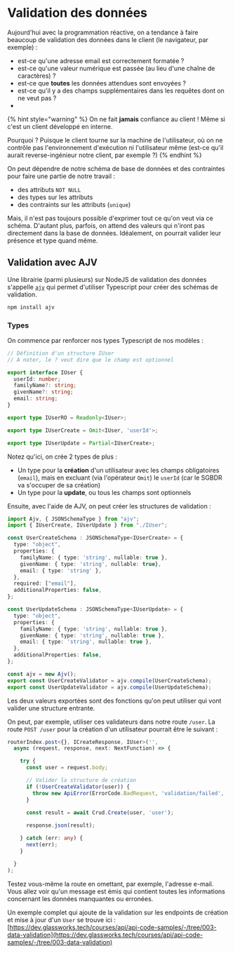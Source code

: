 # Validation des données

Aujourd'hui avec la programmation réactive, on a tendance à faire beaucoup de validation des données dans le client (le navigateur, par exemple) :

* est-ce qu'une adresse email est correctement formatée ?
* est-ce qu'une valeur numérique est passée (au lieu d'une chaîne de caractères) ?
* est-ce que **toutes** les données attendues sont envoyées ?
* est-ce qu'il y a des champs supplémentaires dans les requêtes dont on ne veut pas ?
* 
{% hint style="warning" %}
On ne fait **jamais** confiance au client ! Même si c'est un client développé en interne.

Pourquoi ? Puisque le client tourne sur la machine de l'utilisateur, où on ne contrôle pas l'environnement d'exécution ni l'utilisateur même (est-ce qu'il aurait reverse-ingénieur notre client, par exemple ?)
{% endhint %}

On peut dépendre de notre schéma de base de données et des contraintes pour faire une partie de notre travail :

* des attributs `NOT NULL`
* des types sur les attributs
* des contraints sur les attributs (`unique`)

Mais, il n'est pas toujours possible d'exprimer tout ce qu'on veut via ce schéma. D'autant plus, parfois, on attend des valeurs qui n'iront pas directement dans la base de données. Idéalement, on pourrait valider leur présence et type quand même.

## Validation avec AJV

Une librairie (parmi plusieurs) sur NodeJS de validation des données s'appelle [`ajv`](https://www.npmjs.com/package/ajv) qui permet d'utiliser Typescript pour créer des schémas de validation.

```bash
npm install ajv
```

### Types

On commence par renforcer nos types Typescript de nos modèles :

```ts
// Définition d'un structure IUser
// A noter, le ? veut dire que le champ est optionnel

export interface IUser {
  userId: number;
  familyName?: string;
  givenName?: string;
  email: string;
}

export type IUserRO = Readonly<IUser>;

export type IUserCreate = Omit<IUser, 'userId'>;

export type IUserUpdate = Partial<IUserCreate>;
```

Notez qu'ici, on crée 2 types de plus :

* Un type pour la **création** d'un utilisateur avec les champs obligatoires (`email`), mais en excluant (via l'opérateur `Omit`) le `userId` (car le SGBDR va s'occuper de sa création)
* Un type pour la **update**, ou tous les champs sont optionnels

Ensuite, avec l'aide de AJV, on peut créer les structures de validation :

```ts
import Ajv, { JSONSchemaType } from "ajv";
import { IUserCreate, IUserUpdate } from "./IUser";

const UserCreateSchema : JSONSchemaType<IUserCreate> = {
  type: "object",
  properties: {
    familyName: { type: 'string', nullable: true },
    givenName: { type: 'string', nullable: true},
    email: { type: 'string' },  
  },
  required: ["email"],
  additionalProperties: false,
};

const UserUpdateSchema : JSONSchemaType<IUserUpdate> = {
  type: "object",
  properties: {
    familyName: { type: 'string', nullable: true },
    givenName: { type: 'string', nullable: true },
    email: { type: 'string', nullable: true },  
  },  
  additionalProperties: false,
};

const ajv = new Ajv();
export const UserCreateValidator = ajv.compile(UserCreateSchema);
export const UserUpdateValidator = ajv.compile(UserUpdateSchema);
```

Les deux valeurs exportées sont des fonctions qu'on peut utiliser qui vont valider une structure entrante.

On peut, par exemple, utiliser ces validateurs dans notre route `/user`. La route `POST /user` pour la création d'un utilisateur pourrait être le suivant :

```ts
routerIndex.post<{}, ICreateResponse, IUser>('',
  async (request, response, next: NextFunction) => {

    try {
      const user = request.body;

      // Valider la structure de création
      if (!UserCreateValidator(user)) {
        throw new ApiError(ErrorCode.BadRequest, 'validation/failed', 'Data did not pass validation', UserCreateValidator.errors);      
      }

      const result = await Crud.Create(user, 'user');
      
      response.json(result);

    } catch (err: any) {
      next(err);
    }

  }
);
```

Testez vous-même la route en omettant, par exemple, l'adresse e-mail. Vous allez voir qu'un message est émis qui contient toutes les informations concernant les données manquantes ou erronées.

Un exemple complet qui ajoute de la validation sur les endpoints de création et mise à jour d'un `User` se trouve ici : [https://dev.glassworks.tech/courses/api/api-code-samples/-/tree/003-data-validation](https://dev.glassworks.tech/courses/api/api-code-samples/-/tree/003-data-validation)

